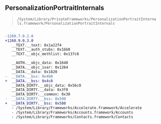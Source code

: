 ## PersonalizationPortraitInternals

> `/System/Library/PrivateFrameworks/PersonalizationPortraitInternals.framework/PersonalizationPortraitInternals`

```diff

-1260.7.0.2.0
+1260.9.0.3.0
   __TEXT.__text: 0x1a22f4
   __TEXT.__auth_stubs: 0x1bb0
   __TEXT.__objc_methlist: 0x137c0

   __AUTH.__objc_data: 0x1648
   __DATA.__objc_ivar: 0x1264
   __DATA.__data: 0x1820
-  __DATA.__bss: 0x4b0
+  __DATA.__bss: 0x4c0
   __DATA_DIRTY.__objc_data: 0x56c0
   __DATA_DIRTY.__data: 0x3f0
   __DATA_DIRTY.__common: 0x30
-  __DATA_DIRTY.__bss: 0x590
+  __DATA_DIRTY.__bss: 0x580
   - /System/Library/Frameworks/Accelerate.framework/Accelerate
   - /System/Library/Frameworks/Accounts.framework/Accounts
   - /System/Library/Frameworks/Contacts.framework/Contacts

```

